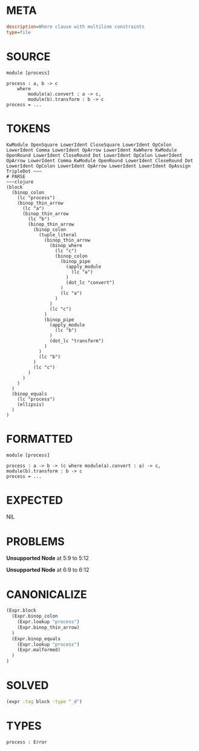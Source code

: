 # META
~~~ini
description=Where clause with multiline constraints
type=file
~~~
# SOURCE
~~~roc
module [process]

process : a, b -> c
	where
		module(a).convert : a -> c,
		module(b).transform : b -> c
process = ...
~~~
# TOKENS
~~~text
KwModule OpenSquare LowerIdent CloseSquare LowerIdent OpColon LowerIdent Comma LowerIdent OpArrow LowerIdent KwWhere KwModule OpenRound LowerIdent CloseRound Dot LowerIdent OpColon LowerIdent OpArrow LowerIdent Comma KwModule OpenRound LowerIdent CloseRound Dot LowerIdent OpColon LowerIdent OpArrow LowerIdent LowerIdent OpAssign TripleDot ~~~
# PARSE
~~~clojure
(block
  (binop_colon
    (lc "process")
    (binop_thin_arrow
      (lc "a")
      (binop_thin_arrow
        (lc "b")
        (binop_thin_arrow
          (binop_colon
            (tuple_literal
              (binop_thin_arrow
                (binop_where
                  (lc "c")
                  (binop_colon
                    (binop_pipe
                      (apply_module
                        (lc "a")
                      )
                      (dot_lc "convert")
                    )
                    (lc "a")
                  )
                )
                (lc "c")
              )
              (binop_pipe
                (apply_module
                  (lc "b")
                )
                (dot_lc "transform")
              )
            )
            (lc "b")
          )
          (lc "c")
        )
      )
    )
  )
  (binop_equals
    (lc "process")
    (ellipsis)
  )
)
~~~
# FORMATTED
~~~roc
module [process]

process : a -> b -> (c where module(a).convert : a) -> c, module(b).transform : b -> c
process = ...
~~~
# EXPECTED
NIL
# PROBLEMS
**Unsupported Node**
at 5:9 to 5:12

**Unsupported Node**
at 6:9 to 6:12

# CANONICALIZE
~~~clojure
(Expr.block
  (Expr.binop_colon
    (Expr.lookup "process")
    (Expr.binop_thin_arrow)
  )
  (Expr.binop_equals
    (Expr.lookup "process")
    (Expr.malformed)
  )
)
~~~
# SOLVED
~~~clojure
(expr :tag block :type "_d")
~~~
# TYPES
~~~roc
process : Error
~~~
